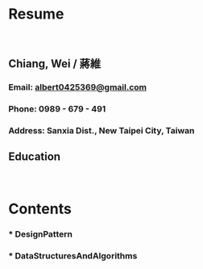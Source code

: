Resume
=====
<br />

Chiang, Wei / 蔣維
-----
### Email: albert0425369@gmail.com
### Phone: 0989 - 679 - 491
### Address: Sanxia Dist., New Taipei City, Taiwan
Education
-----
<br />

Contents
=====
### * DesignPattern
### * DataStructuresAndAlgorithms

